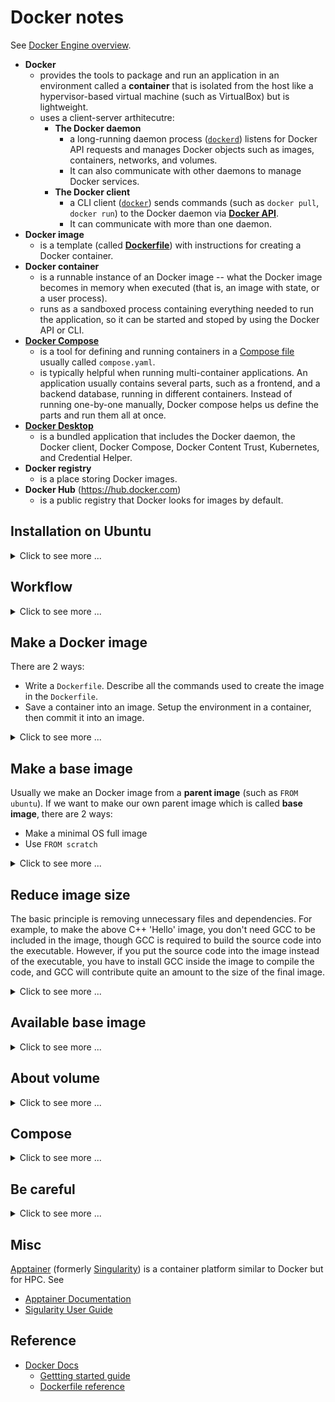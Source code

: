 # Docker notes #

See [Docker Engine overview](https://docs.docker.com/engine/).
* **Docker**
  + provides the tools to package and run an application in an
    environment called a **container** that is isolated from the host
    like a hypervisor-based virtual machine (such as VirtualBox) but
    is lightweight.
  + uses a client-server arthitecutre:
    - **The Docker daemon**
      * a long-running daemon process
        ([`dockerd`](https://docs.docker.com/engine/reference/commandline/dockerd/))
        listens for Docker API requests and manages Docker objects
        such as images, containers, networks, and volumes.
      * It can also communicate with other daemons to manage Docker
        services.
    - **The Docker client**
      * a CLI client
        ([`docker`](https://docs.docker.com/engine/reference/commandline/docker/))
        sends commands (such as `docker pull`, `docker run`) to the
        Docker daemon via [**Docker
        API**](https://docs.docker.com/engine/api/).
      * It can communicate with more than one daemon.
* **Docker image**
  + is a template (called
    [**Dockerfile**](https://docs.docker.com/engine/reference/builder/))
    with instructions for creating a Docker container.
* **Docker container**
  + is a runnable instance of an Docker image -- what the Docker image
    becomes in memory when executed (that is, an image with state, or
    a user process).
  + runs as a sandboxed process containing everything needed to run
    the application, so it can be started and stoped by using the
    Docker API or CLI.
* [**Docker Compose**](https://docs.docker.com/compose/)
  + is a tool for defining and running containers in a [Compose
    file](https://docs.docker.com/compose/compose-file/) usually
    called `compose.yaml`.
  + is typically helpful when running multi-container applications.
    An application usually contains several parts, such as a frontend,
    and a backend database, running in different containers.  Instead
    of running one-by-one manually, Docker compose helps us define the
    parts and run them all at once.
* [**Docker Desktop**](https://docs.docker.com/desktop/)
  + is a bundled application that includes the Docker daemon, the
    Docker client, Docker Compose, Docker Content Trust, Kubernetes,
    and Credential Helper.
* **Docker registry**
  + is a place storing Docker images.
* **Docker Hub** (https://hub.docker.com)
  + is a public registry that Docker looks for images by default.


## Installation on Ubuntu ##

<details>
<summary>Click to see more ...</summary>

There are 2 ways to install Docker (See [Install Docker on
Linux](https://docs.docker.com/desktop/install/linux-install/)):
1. Install Docker Server/Engine

   <details>
   <summary>Click to see more ...</summary>

   ```bash
   ARCH=$(dpkg --print-architecture)
   CODENAME=$(. /etc/os-release && echo "$VERSION_CODENAME")
   
   APT_URL="https://download.docker.com/linux/ubuntu"
   APT_LIST="/etc/apt/sources.list.d/docker.list"
   KEYRING_DIR="/etc/apt/keyrings"
   GPG_PATH="${KEYRING_DIR}/docker.asc"
   GPG_URL="${APT_URL}/gpg"
   
   APT_ENTRY="deb [arch=${ARCH} signed-by=${GPG_PATH}] ${APT_URL} ${CODENAME} stable"
   
   # Update APT package index in case of new fresh install
   sudo apt-get update
   
   # Install necessary dependencies
   sudo apt-get install -y ca-certificates curl
   
   # Add Docker's official GPG key
   sudo install -m 0755 -d "${KEYRING_DIR}"
   curl -fsSL "${GPG_URL}" | sudo gpg --dearmor -o "${GPG_PATH}"
   sudo chmod a+r "${GPG_PATH}"
   
   # Set Docker APT repo source
   echo "${APT_ENTRY}" | sudo tee "${APT_LIST}" > /dev/null
   sudo apt-get update
   
   # Install the latest Docker community edition
   sudo apt-get install -y docker-ce docker-ce-cli containerd.io docker-buildx-plugin docker-compose-plugin
   
   # Test if docker is installed properly.
   sudo docker run hello-world
   ```

   </details>

1. Install Docker Desktop
   + Docker Desktop is GA, but it is not recommended to have both
     Docker Desktop and Docker Engine on the same machine.
   + Unlike Docker Engine, Docker Desktop on Linux runs a VM instead
     of directly on the machine.  More details can be found at [FAQs
     for Linux](https://docs.docker.com/desktop/faqs/linuxfaqs/).

</details>


## Workflow ##

<details>
<summary>Click to see more ...</summary>

1. Write a `Dockerfile` to define the environment containerizing your
   application.
1. Build the Docker image defined in the `Dockerfile` using [`docker
   image
   build`](https://docs.docker.com/engine/reference/commandline/image_build/)
   (`docker build`).

   ```bash
   docker build -t <IMAGE-TAG> <DOCKERFILE-DIRECTORY>
   ```

   <details>
   <summary>Click to see more ...</summary>

   * To list available images, use [`docker image
     ls`](https://docs.docker.com/engine/reference/commandline/image_ls/)
     (`docker images`).
   * To view the layers in the image, use [`docker image
     history`](https://docs.docker.com/engine/reference/commandline/image_history/)
     (`docker history`).
     
   </details>

1. Create and run a container from the image to test your application
   using [`docker container
   run`](https://docs.docker.com/engine/reference/commandline/container_run/)
   (`docker run`).  See also [Running
   containers](https://docs.docker.com/engine/reference/run/).

   ```bash
   docker run <IMAGE-TAG>
   ```

   <details>
   <summary>Click to see more ...</summary>

   * A new container will be created every time you run this command
     instead of re-using previous container of the same image, thus
     every container have a unique ID and name which can be referred
     to afterwards.
   * To list avaiable containers, use [`docker container
     ls`](https://docs.docker.com/engine/reference/commandline/container_ls/)
     (`docker ps`).
     
     ```
     $ # -a is used to show all containers including those finishing running,
     $ # otherwise, only running containers are listed.
     $ docker container ls -a
     CONTAINER ID  IMAGE        COMMAND   CREATED       STATUS                   PORTS  NAMES
     caf880f16684  hello-world  "/hello"  16 hours ago  Exited (0) 16 hours ago         eager_cori
     $
     $ # list only container ID
     $ docker container ls -aq
     caf880f16684
     ```

   * A name can be given to the container via the `--name` option for
     later reference.
     
     ```console
     $ docker run --name mytest hello-world
     $ docker ps -a
     CONTAINER ID   IMAGE         COMMAND    CREATED          STATUS                     PORTS     NAMES
     43218a4b9223   hello-world   "/hello"   6 seconds ago    Exited (0) 6 seconds ago             mytest
     a318b8ca5283   ubuntu        "bash"     35 minutes ago   Up 34 minutes                        trusting_knuth
     $ docker rm mytest
     mytest
     $ docker ps -a
     CONTAINER ID   IMAGE     COMMAND   CREATED          STATUS          PORTS     NAMES
     a318b8ca5283   ubuntu    "bash"    35 minutes ago   Up 35 minutes             trusting_knuth
     ```

   * The container runs in the foreground by default until the process
     finishes.
     + Containers of some images such as the `bash` image will exit
       immediately when running.
       
       ```console
       $ docker ps -a
       CONTAINER ID   IMAGE     COMMAND   CREATED   STATUS    PORTS     NAMES
       $ docker run --name mytest bash
       $ docker ps -a
       CONTAINER ID   IMAGE     COMMAND                  CREATED         STATUS                     PORTS     NAMES
       f6f667f1fbe0   bash      "docker-entrypoint.s…"   3 seconds ago   Exited (0) 2 seconds ago             mytest
       ```
       
       - To prevent the container exiting, we can use the
         `-i/--interactive` option to keep STDIN open, and add
         together the `-t/--tty` option to attach a pseudo-TTY, so
         that the input and output feature (such as echo-off) of TTY
         devices can be used, thus we create an interactive terminal
         session for the container.  See also [Keep STDIN
         open](https://docs.docker.com/engine/reference/commandline/container_run/#interactive)
         and [Allocate a
         pseudo-TTY](https://docs.docker.com/engine/reference/commandline/container_run/#tty).
       - To escape the interactive terminal session but leave the
         container run in the backgroud without exiting, we can type
         `Ctrl + P Ctrl+ Q`.  If we use `Ctrl + D` when in the
         terminal session of the container, the container will exit
         intead of keeping running in the background.
       - To re-attach to the interactive termianl session running in
         the backgroud, we can use [`docker container
         attach`](https://docs.docker.com/engine/reference/commandline/container_attach/)
         (`docker attach`).
       - To make the container running in the background without
         exiting, we can use the `-d/--detach` option toghter with
         `-it` to make it run in detached mode.
       
       ```console
       $ docker run --name mytest -it bash
       bash-5.2# pwd  # Now we are in the interactive terminal session of the contaienr
       /
       bash-5.2#  # Type Ctrl + P Ctrl + Q to escape
       $ docker ps
       CONTAINER ID   IMAGE     COMMAND                  CREATED          STATUS          PORTS     NAMES
       1644696b8cac   bash      "docker-entrypoint.s…"   14 minutes ago   Up 14 minutes             mytest
       $ docker attach mytest
       bash-5.2# pwd
       /
       bash-5.2#  # Type Ctrl + P Ctrl + Q to escape
       $ docker ps
       CONTAINER ID   IMAGE     COMMAND                  CREATED          STATUS          PORTS     NAMES
       1644696b8cac   bash      "docker-entrypoint.s…"   25 minutes ago   Up 25 minutes             mytest
       Simons-MacBook-Pro:~ simon$ docker rm -f mytest
       mytest
       Simons-MacBook-Pro:~ simon$ docker ps
       CONTAINER ID   IMAGE     COMMAND   CREATED   STATUS    PORTS     NAMES
       Simons-MacBook-Pro:~ simon$ docker run --name mytest -it -d bash
       dc45b105b4192c04b30476cdf5eaa82cb3b1c87d954fcc4a8d24b07790d1b6d3
       Simons-MacBook-Pro:~ simon$ docker ps
       CONTAINER ID   IMAGE     COMMAND                  CREATED         STATUS         PORTS     NAMES
       dc45b105b419   bash      "docker-entrypoint.s…"   2 seconds ago   Up 2 seconds             mytest
       Simons-MacBook-Pro:~ simon$ docker attach mytest
       bash-5.2# pwd
       /
       bash-5.2# 
       ```

   * The `-a/--attach` option can be used to specify which of STDIN,
     STDOUT and STDERR of the contaienr needs to be connected to the
     host.
     
     ```
     # Attach STDIN and STDOUT only
     docker run -a stdin -a stdout <IMAGE-TAG>
     ```

     + It is usually used when containers are piped because the attach
       is transient.  To keep STDIN attached and open all the time,
       use the `-i/--interactive` option instead.
     + See also [Understanding docker run --attach
       option](https://forums.docker.com/t/understanding-docker-run-attach-option/134337/4)
       and [Attach to
       STDIN/STDOUT/STDERR](https://docs.docker.com/engine/reference/commandline/container_run/#attach)
   * To view the details of a container, use [`docker container
     inspect`](https://docs.docker.com/engine/reference/commandline/container_inspect/)
     with its ID.
   * To view the container logs, use [`docker container
     logs`](https://docs.docker.com/engine/reference/commandline/container_logs/)
     (`docker logs`) with its ID or name.
   * To mount a directory on the host to a directory in the container:

     ```bash
     # There is another new recommended option `--mount` for `-v`
     docker run -v <HOST-PATH>:<CONTAINER-PATH> <IMAGE-TAG>
     ```

   * To run a command in a running container, use [`docker container
     exec`](https://docs.docker.com/engine/reference/commandline/container_exec/)
     (`docker exec`):

     ```bash
     docker exec <CONTAINER-ID> <COMMAND>
     ```
     
     Use the `-it` option, we can run the command interatcitvely.

   * For multi-container applications, networking is required.

     ```bash
     # Create a network
     docker network create <NEWTORK-NAME>

     # Run a container and connnet it to the network using the
     # `--network` option, thus the container will have its own IP.
     # Meanwhile, give a domain name to the container using the
     # `--network-alias` option for later reference by name instead
     # of IP.
     docker run --network <NETWORK-NAME> --network-alias <DOMAIN-NAME1> <IMAGE-TAG1>...

     # Run another container and connect it to the network as well
     docker run --network <NETWORK-NAME> -v <HOST-PATH>:<CONTAINER-PATH> <IMAGE-TAG2>...
     ```

     To simplify the running of multiple containers, Docker Compose
     can be used to spin everything up by defining the operations in a
     YAML file called `compose.yaml` and then running [`docker compose
     up`](https://docs.docker.com/engine/reference/commandline/compose_up/),
     so the two `docker run`s above can be configured as below:

     ```yaml
     services:
       <DOMAIN-NAME1>:
         # No <NETWORK-NAME> is required, since it will be created
         # automatically when using Docker Compose
         image: <IMAGE-TAG1>
       <DOMAIN-NAME2>:
         image: <IMAGE-TAG2>
         volumes:
           - <HOST-PATH>:<CONTAINER-PATH>
     ```
   </details>

1. Update the image by modifying the `Dockerfile` and rebuild it.
1. Stop and remove the container using [`docker container
   stop`](https://docs.docker.com/engine/reference/commandline/container_stop/)
   (`docker stop`) and [`docker container
   rm`](https://docs.docker.com/engine/reference/commandline/container_rm/)
   (`docker rm`).

   ```bash
   docker stop <CONTAINER-ID>
   docker rm <CONTAINER-ID>
   ```

   <details>
   <summary>Click to see more ...</summary>

   * The 2 commands above can be completed by the single command
     `docker rm -f <CONTAINER-ID>`.
   * By default, a container's file system persists after the
     container exits so that we can inspect the container for
     debugging.  That's why we use `docker rm` to delete the
     container to save spaces.
   * Useful commands for removal:
   
     ```bash
     # Remove all containers
     docker rm $(docker ps -aq)
     
     # Remove only those containers stopping running
     docker rm $(docker ps -aq -f "status=exited")
     docker container prune
     ```
 
   * To re-run a stopped container, we can use [`docker container
     start`](https://docs.docker.com/engine/reference/commandline/container_start/)
     (`docker start`).  By using `-a/--attach`, we can attach to
     interact with it.
     
   </details>

1. Create and run a new container from the new image to test the
   update.
1. Share the image by pushing it to a Docker registry such as Docker
   Hub, using [`docker image
   push`](https://docs.docker.com/engine/reference/commandline/image_push/)
   (`docker push`).

</details>


## Make a Docker image ##

There are 2 ways:
- Write a `Dockerfile`.  Describe all the commands used to create the
  image in the `Dockerfile`.
- Save a container into an image.  Setup the environment in a
  container, then commit it into an image.

<details>
<summary>Click to see more ...</summary>

### Via `Dockerfile` ###

<details>
<summary>Click to see more ...</summary>

1. Write `Dockerfile`, mixed with commands and `Dockerfile`
   directives.  For example:

   ```dockerfile
   # Specify on which image this image is built, equivalent to:
   #     FROM ubuntu:latest
   # As I know, Dockerfile directives are case-insensitive, so it is also equivalent to
   #     from ubuntu
   # You can also give a specific tag verson, such as:
   #     FROM ubuntu:bionic-20181112
   # You can check available tag version of ubuntu at https://hub.docker.com/_/ubuntu/
   # You can also search for other available images at https://hub.docker.com
   # The size of the container run from the latest ubuntu image is about 86.2MB.
   # In Dockerfile, comments are prefixed by '#'.
   FROM ubuntu

   # Run the commands.  Here we install python3.
   # Make sure to 'apt-get update' before 'apt-get install', and use 'apt-get' instead of 
   # 'apt', otherwise, you will get a warning:
   #     WARNING: apt does not have a stable CLI interface. Use with caution in scripts.
   RUN apt-get update; apt-get install -y python3
   
   # Copy hello.py from your local filesystem into /tmp/ of the filesystem in the image
   COPY hello.py /tmp/
   
   # Set the environment variable NAME as Simon
   ENV NAME Simon
   
   # Set the default application or command on startup when you 'docker run' this image.
   # Here is 'python3 /tmp/hello.py'
   CMD ["python3", "/tmp/hello.py"]
   ```

1. Prepare all the other files needed.  For example, `hello.py`:

   ```python
   import os
   print("Hello " + str(os.getenv("NAME", "World")))
   ```

1. Build the image according to the `Dockerfile`:

   ```console
   $ # Build an image from the Dockerile in current directory and tag it <image-tag-name>
   $ # Usually a tag name is like author/repo:tag
   $ docker build -t <image-tag-name> .
   ```
   
1. Finally, you can run the image by its tag name:

   ```console
   $ docker run <image-tag-name>
   ```

</details>


### Via container ###

<details>
<summary>Click to see more ...</summary>

1. Run a container.  Usually we need a base image to start, such as
   `ubuntu`:

   ```console
   $ # --name gives a name to the container in order to refer to it afterwards
   $ # -it    enables interaction to get into the container
   $ # Usually a image tag name is like author/repo:tag, so when we say:
   $ #     docker run ubuntu
   $ # we refer to ubuntu:latest
   $ docker run --name mlhub -it ubuntu:latest
   ```

1. Setup the environment inside the container.

   ```console
   root@xxx $ pip3 install mlhub
   ```
   
1. Commit the changes in the container into an image.

   ```
   $ # -m    gives a commit message
   $ # -a    gives the author of the image
   $ # mlhub is the container name.
   $ # mlhubber/mlhub:v2.0 is the tag name for the newly created image.
   $ docker commit -m "Added mlhub" -a "mlhubber" mlhub mlhubber/mlhub:v2.0
   ```

</details>


### Reference ###

- [Docker Tutorial: Get Going From Scratch](https://stackify.com/docker-tutorial/)
- [Getting Started with Docker](https://scotch.io/tutorials/getting-started-with-docker)

</details>


## Make a base image ##

Usually we make an Docker image from a **parent image** (such as `FROM
ubuntu`).  If we want to make our own parent image which is called
**base image**, there are 2 ways:
- Make a minimal OS full image 
- Use `FROM scratch`

<details>
<summary>Click to see more ...</summary>

### Make a minimal OS image ###

<details>
<summary>Click to see more ...</summary>

Here we use `debootstrap` to make a minimal Debian image.  **NOTE**:
The system generated in this way still needs extra tuning in order to
function as a full OS system.

```console
$ # Install debootstrap, a tool for making a minimal Debian system
$ sudo apt install debootstrap

$ # Make a bionic system into the directory minisys.
$ # The size of it will be about 307MB
$ sudo debootstrap bionic minisys

$ # Package minisys into a Docker image called 'bionic'
$ # The generated Docker image is around 289MB
$ sudo tar -C minisys -c . | docker import - bionic
```


#### Reference ####

- [Create a base image](https://docs.docker.com/develop/develop-images/baseimages/)
- [moby/contrib/mkimage/debootstrap](https://github.com/moby/moby/blob/master/contrib/mkimage/debootstrap)
- [Installing Debian GNU/Linux from a Unix/Linux System](https://www.debian.org/releases/jessie/amd64/apds03.html.en)

</details>


### Use `FROM scratch` ###

<details>
<summary>Click to see more ...</summary>

Here we use a C++ 'Hello' as an example.  Save the following code as
`hello.sh`.

```bash
#!/bin/bash -

# Generate cpp source code
cat <<EOF > hello.cpp
#include<iostream>
int main() {
  std::cout << "Hello!" << std::endl;
  return 0;
}
EOF

# Compile and generate static executable file
g++ -o hello -static hello.cpp

# Generate Dockerfile
cat <<EOF > Dockerfile
FROM scratch    # Use scratch to make image
ADD hello /     # Put the executable generated previously into the dir / of the iamge
CMD ["/hello"]  # Set the executable as the default command invoked when running the image
EOF

# Make the image according to the Dockerfile above
docker build -t hello .

# Remove intermediate files
rm hello hello.cpp Dockerfile
```

Then run the script `hello.sh`:

```console
$ bash hello.sh 
Sending build context to Docker daemon  2.255MB
Step 1/3 : FROM scratch
 ---> 
Step 2/3 : ADD hello /
 ---> 6844b59b14fb
Step 3/3 : CMD ["/hello"]
 ---> Running in ce8506ded932
Removing intermediate container ce8506ded932
 ---> 362d7a6980b5
Successfully built 362d7a6980b5
Successfully tagged hello:latest
$ docker history hello
IMAGE         CREATED      CREATED BY                         SIZE    COMMENT
362d7a6980b5  2 hours ago  /bin/sh -c #(nop)  CMD ["/hello"]  0B
6844b59b14fb  2 hours ago  /bin/sh -c #(nop) ADD file:968...  2.25MB
```

We can see that the image is built layer by layer.  That is the result
of a `Dockerfile` directive is a layer in the image, which is a point
in the history of the image, such as `6844b59b14fb` of the above
output, and is an intermediate image as well.  Docker will cache the
intermediate image, thus when you change the order of directives in
the `Dockerfile`, Docker will re-use them if possible.  Therefore,
you'd better place at the bottom the directives that will change
frequently.


#### Reference ####

- [Optimizing Your `Dockerfile`](https://medium.com/@esotericmeans/optimizing-your-dockerfile-dc4b7b527756)
- [Best practices for writing `Dockerfile`s](https://docs.docker.com/develop/develop-images/dockerfile_best-practices/)
- [Create a base image](https://docs.docker.com/develop/develop-images/baseimages/)
- [Creating a Docker Image from Scratch](https://linuxhint.com/create_docker_image_from_scratch/)
- [Build a Base Image from Scratch](https://docker-k8s-lab.readthedocs.io/en/latest/docker/docker-base-image.html)

</details>

</details>


## Reduce image size ##

The basic principle is removing unnecessary files and dependencies.
For example, to make the above C++ 'Hello' image, you don't need GCC
to be included in the image, though GCC is required to build the
source code into the executable.  However, if you put the source code
into the image instead of the executable, you have to install GCC
inside the image to compile the code, and GCC will contribute quite an
amount to the size of the final image.

<details>
<summary>Click to see more ...</summary>

### Multi-stage builds ###

<details>
<summary>Click to see more ...</summary>

Multi-stage builds can be used to optimize the size of an image:

```dockerfile
# python:3 includes GCC and other libraries to build some Python package
FROM python:3 as python-base
COPY requirements.txt .
RUN pip install -r requirements.txt

# python:3-alpine only includes Python related files
FROM python:3-alpine
# pip will put all downloaded and compiled packages into .cache, thus we 
# only need .cache instead of GCC and other redundant libraries to be 
# included into our final image.
COPY --from=python-base /root/.cache /root/.cache
COPY --from=python-base requirements.txt .
RUN pip install -r requirements.txt && rm -rf /root/.cache
```

Here we use 2-stage builds.  One is used for compiling the packages
needed.  The other is used for installing and packaging the results
into our final image.


#### Reference ####

- [Lighter Python images using multi-stage `Dockerfile`](https://lekum.org/post/multistage-dockerfile/)
- [Use multi-stage builds](https://docs.docker.com/develop/develop-images/multistage-build/)
- [Advanced multi-stage build patterns](https://medium.com/@tonistiigi/advanced-multi-stage-build-patterns-6f741b852fae)
- [Docker build patterns](https://matthiasnoback.nl/2017/04/docker-build-patterns/)

</details>


### Remove unnecessary files ###

<details>
<summary>Click to see more ...</summary>

Here is some tips:

- Remove cached `.deb` package by `sudo apt-get clean`.
- Remove unused dependencies by `sudo apt-get autoremove`.
- Remove logs in `/var/log` and caches in `/var/cache`.
- Export image:

  ```bash
  docker export <container> | docker import - <image>
  ```

  instead of committing image:

  ```bash
  docker commit -m "Remove unnecessary files to make final image" <container> <image>
  ```

  As mentioned previously, every commit will add a layer into the
  image, so all removed unnecessary files are still in the history of
  the image, which will make the final image bigger instead of
  smaller.
  
- Install package by `apt-get install --no-install-recommends` to
  avoid installing unnecessary recommended packages.
- Remove Conda caches by `conda clean -y -a`
- Make `apt-get update` work together with `apt-get install`, such as
  `apt-get update && apt-get install xxx`, to make a single layer
  inside the image.


#### Reference ####

- [Squeeze disk space on a Debian system](https://ownyourbits.com/2017/02/18/squeeze-disk-space-on-a-debian-system/)
- [Tips to Reduce Docker Image Sizes](https://hackernoon.com/tips-to-reduce-docker-image-sizes-876095da3b34)

</details>


### Use minimization tools ###

- [Skinnywhale helps you make smaller (as in megabytes) Docker containers](https://github.com/djosephsen/skinnywhale)

</details>


## Available base image ##

<details>
<summary>Click to see more ...</summary>

### iron ###

- [Iron](https://hub.docker.com/u/iron/)
- [Uber tiny Docker images for all the things](https://github.com/iron-io/dockers)
- [Microcontainers -- Tiny, Portable Docker Containers](https://blog.iron.io/microcontainers-tiny-portable-containers/)


### phusion ###

- [phusion/baseimage](https://hub.docker.com/r/phusion/baseimage/)
- [A minimal Ubuntu base image modified for Docker-friendliness](https://github.com/phusion/baseimage-docker)
- [Baseimage-docker, fat containers and "treating containers as VMs"](https://blog.phusion.nl/2015/01/20/baseimage-docker-fat-containers-treating-containers-vms/)


### minideb ###

- [bitnami/minideb](https://hub.docker.com/r/bitnami/minideb/)
- [A small image based on Debian designed for use in containers](https://github.com/bitnami/minideb)
- [Minideb: A Minimalist, Debian-Based Docker Image](https://dzone.com/articles/minideb-a-minimalist-debian-based-docker-image)


### miniconda3 ###

It is about 180MB and conda is located in `/opt/conda` inside the
image.

- [continuumio/miniconda3](https://hub.docker.com/r/continuumio/miniconda3/)
- [Conda Environments with Docker](https://medium.com/@chadlagore/conda-environments-with-docker-82cdc9d25754)


### tensorflow ###

It is about 2GB for GPU version, and 500MB for non-GPU.

- [tensorflow/tensorflow](https://hub.docker.com/r/tensorflow/tensorflow/)


### R images ###

- [Opening Reproducible Research](https://o2r.info/)
- [Generating Dockerfiles for reproducible research with R](http://o2r.info/containerit/articles/containerit.html)
- [Rocker](https://github.com/rocker-org/rocker) and [Rocker -- Docker Hub](https://hub.docker.com/u/rocker/)

</details>


## About volume ##

<details>
<summary>Click to see more ...</summary>

Docker image consists of several read-only layers, each of which
corresponds to one of the directives in the `Dockerfile`.

When we start a container (**container** `cA`) of an image (**image**
`iBase`), Docker will generate a read-write layer (**layer** `lA`) on
top of the topest read-only layer (**layer** `lBase`) of image
`iBase`.  Then all operations afterwards are carried out on the layer
`lA` of container `cA`, and all these changes will disappear after
removing container `cA` without affecting image `iBase` and subsequent
containers generated by running image `iBase`.

The file system of Docker is called **Union File System**.  If you
save the changes on container `cA` into a new image (**iamge** `iA`).
Then image `iA` is consisted of all layers of image `iBase`, plus
layer `lA` on top of layer `lBase`.

If we deleted some files in image `iBase` when creating layer `lA`,
those files won't be seen on the containers generated by running image
`iA`.  That doesn't mean those files are gone.  Instead they are just
hidden in the layer history.  That is the reason why additional layers
added on a image make its size bigger.

Due to the characteristics of Union FS, we need to persistently save
some files outside of Docker container to the file system of the host,
which can be solved by using volume.  There are 4 ways to use volumes:
* Map a directory automatically generated by Docker on the file sytem
  of host under `/var/lib/docker/volumes` to a directory on the file
  system of container:

  ```bash
  docker run -v /path/to/a/dir/of/container <image>
  ```

  The automatically generated volume directory will be located in
  `/var/lib/docker/volumes` on the host and its mapped directory in
  the container will be `/path/to/a/dir/of/container`.

* Map an existing volume on the host under `/var/lib/docker/volumes`
  to a directory on the container:

  ```bash
  # Create a volume under /var/lib/docker/volumes and name it <volume>
  docker volume create --name <volume>
  # Check available volumes
  docker volume ls
  # Map the volume to a dir on container
  docker run -v <volume>:/path/to/a/dir/of/container <image>
  ```

* Map an existing directory on the host to a directory on the
  container:

  ```bash
  docker run -v /path/to/a/dir/of/host:/path/to/a/dir/of/container <image>
  ```
  
  Just as mount, this will make the files on the host shadow those
  already existed on the container.

* Share volumes among containers:

  ```bash
  docker run --volumes-from <container> <image>
  ```


### Examples ###

<details>
<summary>Click to see more ...</summary>

```console
$ docker run -d --rm -it -h container --name ubuntu-volume -v /home/simon ubuntu
f64319429baf
$ docker ps -a
CONTAINER ID  IMAGE   COMMAND      CREATED        STATUS        PORTS  NAMES
f64319429baf  ubuntu  "/bin/bash"  7 seconds ago  Up 6 seconds         ubuntu-volume
$ docker volume ls  # Check available volume generated by Docker
DRIVER              VOLUME NAME
local               b17e59405de1
$ # Use Go Template to check mount information of the volume mapped to 
$ # container 'ubuntu-volume'.
$ # Here jd is a tool for viewing JSON.
$ docker inspect -f "{{json .Mounts}}" ubuntu-volume | jq .
[
  {
    "Type": "volume",
    "Name": "b17e59405de1",
    "Source": "/var/lib/docker/volumes/b17e59405de1/_data",
    "Destination": "/home/simon",
    "Driver": "local",
    "Mode": "",
    "RW": true,
    "Propagation": ""
  }
]
$ sudo ls /var/lib/docker/volumes/b17e59405de1/
_data
$ docker attach ubuntu-volume  # go into container
root@container:/# ls /home/
simon
root@container:/# ls /home/simon/
root@container:/# read escape sequence  # Use Ctrl+Q+P to put container in background
$ docker ps -a
CONTAINER ID  IMAGE   COMMAND      CREATED       STATUS       PORTS  NAMES
f64319429baf  ubuntu  "/bin/bash"  a minute ago  Up a minute         ubuntu-volume
$ # Modify files in the volume on the host
$ sudo bash -c "echo hello > /var/lib/docker/volumes/b17e59405de1/_data/abc"
$ sudo cat /var/lib/docker/volumes/b17e59405de1/_data/abc
hello
$ docker attach ubuntu-volume  # go into container again
root@container:/# cat /home/simon/abc 
hello
root@container:/# cat /home/simon/abc 
hello
root@container:/# ll /home/simon/
total 12
drwxr-xr-x 2 root root 4096 Nov 24 03:58 ./
drwxr-xr-x 1 root root 4096 Nov 24 03:55 ../
-rw-r--r-- 1 root root    6 Nov 24 03:58 abc
root@container:/# echo simon >> /home/simon/abc 
root@container:/# cat /home/simon/abc 
hello
simon
root@container:/# read escape sequence  # Use Ctrl+Q+P to put container in background again
$ docker ps -a
CONTAINER ID  IMAGE   COMMAND      CREATED        STATUS        PORTS  NAMES
f64319429baf  ubuntu  "/bin/bash"  4 minutes ago  Up 4 minutes         ubuntu-volume
$ sudo cat /var/lib/docker/volumes/b17e59405de1/_data/abc  # Check modification 
hello
simon
$ docker volume rm b17e59405de1  # Remove a volume
b17e59405de1
$ docker volume create  # Create a volume
0280dc142b07
$ docker volume ls
DRIVER              VOLUME NAME
local               0280dc142b07
$ docker volume rm 0280dc142b07
0280dc142b07
$ docker volume ls
DRIVER              VOLUME NAME
$ docker volume create --name test  # Create a volume and give it a name
test
$ docker volume ls
DRIVER              VOLUME NAME
local               test
$ docker volume inspect test   # Check the volume info
[
    {
        "CreatedAt": "2018-11-24T15:09:57+08:00",
        "Driver": "local",
        "Labels": {},
        "Mountpoint": "/var/lib/docker/volumes/test/_data",
        "Name": "test",
        "Options": {},
        "Scope": "local"
    }
]
$ sudo bash -c 'echo "hello" >> /var/lib/docker/volumes/test/_data/abc'
$ sudo cat /var/lib/docker/volumes/test/_data/abc
hello
$ # New a container, and map a existing volume to a dir inside the container.
$ # Then the files already existed in the volume will shadow those inside the container.
$ docker run -it --rm -h container --name ubuntu-volume -v test:/home/simon ubuntu
e5df1092e96f
root@container:/# cat /home/simon/abc 
hello
root@container:/# exit
$ docker ps -aq
$ docker volume ls -q
test
$ # Map /bin on the host to /bin on the container.
$ # So the binaries in /bin are those on the host
$ docker run -it --rm -h container --name ubuntu-volume -v /bin:/bin ubuntu
root@container:/# ls /bin/
bash           fuser       nisdomainname  stty
brltty         fusermount  ntfs-3g        su
bunzip2        getfacl     ntfs-3g.probe  sync
busybox        grep        ntfscat        systemctl
bzcat          gunzip      ntfscluster    systemd
bzcmp          gzexe       ntfscmp        systemd-ask-password
bzdiff         gzip        ntfsfallocate  systemd-escape
bzegrep        hciconfig   ntfsfix        systemd-hwdb
bzexe          hostname    ntfsinfo       systemd-inhibit
...
root@container:/# exit
$ # See the difference inside /bin on the host above and /bin on the container below
$ docker run -it --rm -h container --name ubuntu-volume ubuntu
root@container:/# ls /bin/
bash          cat            echo      ls             rbash       tempfile      zegrep
bunzip2       chgrp          egrep     lsblk          readlink    touch         zfgrep
bzcat         chmod          false     mkdir          rm          true          zforce
bzcmp         chown          fgrep     mknod          rmdir       umount        zgrep
bzdiff        cp             findmnt   mktemp         run-parts   uname         zless
bzegrep       dash           grep      more           sed         uncompress    zmore
bzexe         date           gunzip    mount          sh          vdir          znew
bzfgrep       dd             gzexe     mountpoint     sh.distrib  wdctl
bzgrep        df             gzip      mv             sleep       which
...
root@container:/# exit
$ docker container prune  # Remove unused container
$ docker volume prune     # Remove unused volume
$ docker ps -aq           # Check containers
$ docker volume ls -q     # Check volumes
$ # New a container and new a volume
$ docker run -itd -h container1 --name container1 -v /home/simon ubuntu
16d720adb189
$ docker ps -aq
16d720adb189
$ docker volume ls -q
3a75da9c2bb17f6be1e7
$ # See, 'destination' only shows in docker inspect container
$ docker volume inspect 3a75da9c2bb17f6be1e7
[
    {
        "CreatedAt": "2018-11-25T10:23:31+08:00",
        "Driver": "local",
        "Labels": null,
        "Mountpoint": "/var/lib/docker/volumes/3a75da9c2bb17f6be1e7/_data",
        "Name": "3a75da9c2bb17f6be1e7",
        "Options": null,
        "Scope": "local"
    }
]
$ # Share container between containers
$ docker run -it -h container2 --name container2 --volumes-from container1 ubuntu
root@container2:/# cd /home/
root@container2:/home# cd simon/
root@container2:/home/simon# ls
root@container2:
$ docker ps -aq
0a4a65c0d8a0
16d720adb189
$ docker attach container1
root@container1:/# echo "hello container1" >> /home/simon/abc
root@container1:/# read escape sequence
$ docker attach container2
root@container2:/home/simon# ls
abc
root@container2:/home/simon# cat abc 
hello container1
root@container2:/home/simon# echo "hello container2" >> abc 
root@container2:/home/simon# read escape sequence
$ docker attach container1
root@container1:/# cat /home/simon/abc 
hello container1
hello container2
root@container1:/# read escape sequence
$ docker stop container1 container2
container1
container2
$ docker ps -aq
0a4a65c0d8a0
16d720adb189
$ # Share volume with a third container
$ docker run -it -h container3 --name container3 --volumes-from container2 ubuntu
root@container3:/# ls /home/simon/abc 
/home/simon/abc
root@container3:/# cat /home/simon/abc 
hello container1
hello container2
root@container3:/# exit
$ # Use volume name to map.  However, the name is different from the previous volume
$ docker run -it -h container4 --name container4 -v 3a75da9c2bb1:/home/data ubuntu
root@container4:/# cd /home/
root@container4:/home# cd data/
root@container4:/home/data# ls 
root@container4:/home/data# exit
$ docker volume ls
DRIVER              VOLUME NAME
local               3a75da9c2bb1
local               3a75da9c2bb17f6be1e7
$ # This is the correct name for the volume to be shared.
$ docker run -it -h container5 --name container5 -v 3a75da9c2bb17f6be1e7:/home/data ubuntu
root@container5:/# ls /home/data/
abc
root@container5:/# cat /home/data/abc 
hello container1
hello container2
root@container5:/# exit
```

</details>

### Other Notes ###

<details>
<summary>Click to see more ...</summary>

If you want files created or changed inside a volume to be valid, you
should put those operations before the `volume` directive:

```dockerfile
from ubuntu

run mkdir /home/data
run echo "hello" >> /home/data/abc

volume /home/data  # volume directive after operations to the files
cmd ["bash"]
```

```dockerfile
from ubuntu

volume /home/data  # volume directive before operations to the files

run echo "hello" >> /home/data/abc
cmd ["bash"]
```

```console
$ # Notice the order between volume directive and the file modification
$ cat Dockerfile
from ubuntu
run mkdir /home/data
run echo "hello" >> /home/data/abc
volume /home/data
cmd ["bash"]
$ docker build -t testvolume .
Sending build context to Docker daemon  2.048kB
Step 1/5 : from ubuntu
 ---> 93fd78260bd1
Step 2/5 : run mkdir /home/data
 ---> Running in 01671d764ca4
Removing intermediate container 01671d764ca4
 ---> dfe4c3ffc537
Step 3/5 : run echo "hello" >> /home/data/abc
 ---> Running in 8834fbe8dbac
Removing intermediate container 8834fbe8dbac
 ---> 60a7d5b878f4
Step 4/5 : volume /home/data
 ---> Running in 0d257a7c9e67
Removing intermediate container 0d257a7c9e67
 ---> 5d0fa2936b9f
Step 5/5 : cmd ["bash"]
 ---> Running in cf66aaef0363
Removing intermediate container cf66aaef0363
 ---> dac633d0f3f5
Successfully built dac633d0f3f5
Successfully tagged testvolume:latest
$ docker ps -aq
$ docker volume ls -q
$ # New a container, mount volume, /home/data/abc does exist
$ docker run -it --rm testvolume
root@b5cd2a2ee79a:/# cd /home/data
root@b5cd2a2ee79a:/home/data# cat abc 
hello
root@b5cd2a2ee79a:/home/data# exit
$ docker volume ls -q
651b43a9bf819ea8ec47
$ mkdir volume
$ echo "simon" >> volume/def
$ docker volume rm 651b43a9bf819ea8ec47
651b43a9bf819ea8ec47
$ docker volume ls -q
$ # If mount a existed dir on the host, /home/data/abc does not exist
$ docker run -it -v ${PWD}/volume:/home/data testvolume
root@bfd2d718e8ca:/# ls /home/data/
def
root@bfd2d718e8ca:/# cat /home/data/def 
simon
root@bfd2d718e8ca:/# exit
$ # Change the order of volume directive and file modification
$ emacs Dockerfile
$ cat Dockerfile
from ubuntu
volume /home/data
run echo "hello" >> /home/data/abc
cmd ["bash"]
$ docker build -t testvolume2 .
Sending build context to Docker daemon  2.048kB
Step 1/4 : from ubuntu
 ---> 93fd78260bd1
Step 2/4 : volume /home/data
 ---> Running in 6c7d8e6b53d8
Removing intermediate container 6c7d8e6b53d8
 ---> 22a4a7cece07
Step 3/4 : run echo "hello" >> /home/data/abc
 ---> Running in 2142946a0638
Removing intermediate container 2142946a0638
 ---> ff893445d3a7
Step 4/4 : cmd ["bash"]
 ---> Running in 187f37a1bbf9
Removing intermediate container 187f37a1bbf9
 ---> 280e29e2a3f6
Successfully built 280e29e2a3f6
Successfully tagged testvolume2:latest
$ # See the modification is invalid
$ docker run -it testvolume2
root@3631906e5e3b:/# ls /home/data/
root@3631906e5e3b:/# cd /home/data/
root@3631906e5e3b:/home/data# ls
```

</details>


### Reference ###

- [Understanding Volumes in Docker](https://container-solutions.com/understanding-volumes-docker/)

</details>


## Compose ##

<details>
<summary>Click to see more ...</summary>

[Docker Compose](https://docs.docker.com/compose/) is a tool for
defining and running multi-container Docker applications.  In other
words, for a multi-container application, without Compose, you have to
manually build Docker images and set up those multiple containers.
But with Compose, you define those steps in a YAML configuration file,
then create and start all the services from configuration file with a
single command `docker-compose up`.  See [Get started with Docker
Compose](https://docs.docker.com/compose/gettingstarted/).

</details>


## Be careful ##

<details>
<summary>Click to see more ...</summary>

- Do not `apt-get upgrade` inside an image if you want your work
  reproducible
- Specify the tag version of the parent image, such as `FROM
  ubuntu:18.04` instead of `FROM ubuntu`


### Reference ###

- [9 Common Dockerfile Mistakes](https://runnable.com/blog/9-common-dockerfile-mistakes)

</details>


## Misc ##

[Apptainer](https://apptainer.org/) (formerly
[Singularity](https://singularity.lbl.gov/)) is a container platform
similar to Docker but for HPC.  See
* [Apptainer Documentation](https://apptainer.org/documentation/)
* [Sigularity User Guide](https://www.sylabs.io/guides/3.0/user-guide/)


## Reference ##

* [Docker Docs](https://docs.docker.com)
  + [Gettting started guide](https://docs.docker.com/get-started/)
  + [Dockerfile reference](https://docs.docker.com/engine/reference/builder/)
